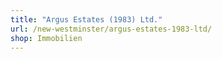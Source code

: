 ```yaml
---
title: "Argus Estates (1983) Ltd."
url: /new-westminster/argus-estates-1983-ltd/
shop: Immobilien
---
```

